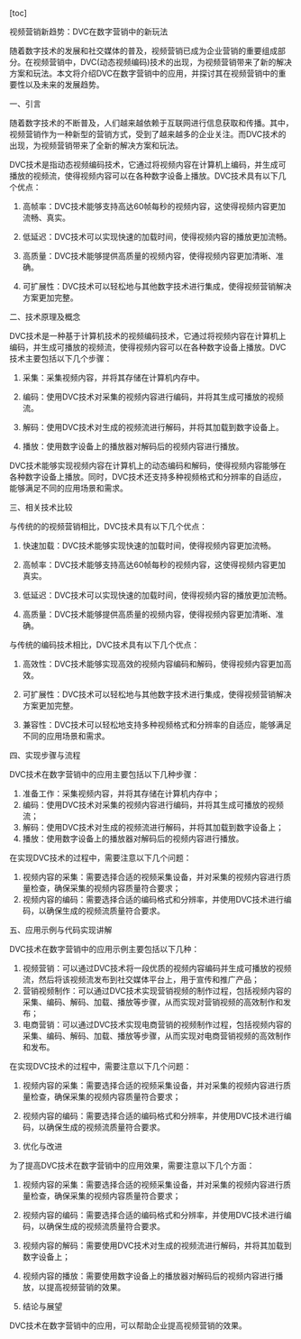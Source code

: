 
[toc]                    
                
                
视频营销新趋势：DVC在数字营销中的新玩法

随着数字技术的发展和社交媒体的普及，视频营销已成为企业营销的重要组成部分。在视频营销中，DVC(动态视频编码)技术的出现，为视频营销带来了新的解决方案和玩法。本文将介绍DVC在数字营销中的应用，并探讨其在视频营销中的重要性以及未来的发展趋势。

一、引言

随着数字技术的不断普及，人们越来越依赖于互联网进行信息获取和传播。其中，视频营销作为一种新型的营销方式，受到了越来越多的企业关注。而DVC技术的出现，为视频营销带来了全新的解决方案和玩法。

DVC技术是指动态视频编码技术，它通过将视频内容在计算机上编码，并生成可播放的视频流，使得视频内容可以在各种数字设备上播放。DVC技术具有以下几个优点：

1. 高帧率：DVC技术能够支持高达60帧每秒的视频内容，这使得视频内容更加流畅、真实。

2. 低延迟：DVC技术可以实现快速的加载时间，使得视频内容的播放更加流畅。

3. 高质量：DVC技术能够提供高质量的视频内容，使得视频内容更加清晰、准确。

4. 可扩展性：DVC技术可以轻松地与其他数字技术进行集成，使得视频营销解决方案更加完整。

二、技术原理及概念

DVC技术是一种基于计算机技术的视频编码技术，它通过将视频内容在计算机上编码，并生成可播放的视频流，使得视频内容可以在各种数字设备上播放。DVC技术主要包括以下几个步骤：

1. 采集：采集视频内容，并将其存储在计算机内存中。

2. 编码：使用DVC技术对采集的视频内容进行编码，并将其生成可播放的视频流。

3. 解码：使用DVC技术对生成的视频流进行解码，并将其加载到数字设备上。

4. 播放：使用数字设备上的播放器对解码后的视频内容进行播放。

DVC技术能够实现视频内容在计算机上的动态编码和解码，使得视频内容能够在各种数字设备上播放。同时，DVC技术还支持多种视频格式和分辨率的自适应，能够满足不同的应用场景和需求。

三、相关技术比较

与传统的的视频营销相比，DVC技术具有以下几个优点：

1. 快速加载：DVC技术能够实现快速的加载时间，使得视频内容更加流畅。

2. 高帧率：DVC技术能够支持高达60帧每秒的视频内容，这使得视频内容更加真实。

3. 低延迟：DVC技术可以实现快速的加载时间，使得视频内容的播放更加流畅。

4. 高质量：DVC技术能够提供高质量的视频内容，使得视频内容更加清晰、准确。

与传统的编码技术相比，DVC技术具有以下几个优点：

1. 高效性：DVC技术能够实现高效的视频内容编码和解码，使得视频内容更加高效。

2. 可扩展性：DVC技术可以轻松地与其他数字技术进行集成，使得视频营销解决方案更加完整。

3. 兼容性：DVC技术可以轻松地支持多种视频格式和分辨率的自适应，能够满足不同的应用场景和需求。

四、实现步骤与流程

DVC技术在数字营销中的应用主要包括以下几种步骤：

1. 准备工作：采集视频内容，并将其存储在计算机内存中；
2. 编码：使用DVC技术对采集的视频内容进行编码，并将其生成可播放的视频流；
3. 解码：使用DVC技术对生成的视频流进行解码，并将其加载到数字设备上；
4. 播放：使用数字设备上的播放器对解码后的视频内容进行播放。

在实现DVC技术的过程中，需要注意以下几个问题：

1. 视频内容的采集：需要选择合适的视频采集设备，并对采集的视频内容进行质量检查，确保采集的视频内容质量符合要求；
2. 视频内容的编码：需要选择合适的编码格式和分辨率，并使用DVC技术进行编码，以确保生成的视频流质量符合要求。

五、应用示例与代码实现讲解

DVC技术在数字营销中的应用示例主要包括以下几种：

1. 视频营销：可以通过DVC技术将一段优质的视频内容编码并生成可播放的视频流，然后将该视频流发布到社交媒体平台上，用于宣传和推广产品；
2. 营销视频制作：可以通过DVC技术实现营销视频的制作过程，包括视频内容的采集、编码、解码、加载、播放等步骤，从而实现对营销视频的高效制作和发布；
3. 电商营销：可以通过DVC技术实现电商营销的视频制作过程，包括视频内容的采集、编码、解码、加载、播放等步骤，从而实现对电商营销视频的高效制作和发布。

在实现DVC技术的过程中，需要注意以下几个问题：

1. 视频内容的采集：需要选择合适的视频采集设备，并对采集的视频内容进行质量检查，确保采集的视频内容质量符合要求；
2. 视频内容的编码：需要选择合适的编码格式和分辨率，并使用DVC技术进行编码，以确保生成的视频流质量符合要求。

6. 优化与改进

为了提高DVC技术在数字营销中的应用效果，需要注意以下几个方面：

1. 视频内容的采集：需要选择合适的视频采集设备，并对采集的视频内容进行质量检查，确保采集的视频内容质量符合要求；
2. 视频内容的编码：需要选择合适的编码格式和分辨率，并使用DVC技术进行编码，以确保生成的视频流质量符合要求。

3. 视频内容的解码：需要使用DVC技术对生成的视频流进行解码，并将其加载到数字设备上；
4. 视频内容的播放：需要使用数字设备上的播放器对解码后的视频内容进行播放，以提高视频营销的效果。

6. 结论与展望

DVC技术在数字营销中的应用，可以帮助企业提高视频营销的效果。

